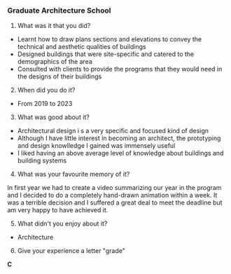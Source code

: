 ### Graduate Architecture School

1) What was it that you did?

- Learnt how to draw plans sections and elevations to convey the technical and aesthetic qualities of buildings
- Designed buildings that were site-specific and catered to the demographics of the area
- Consulted with clients to provide the programs that they would need in the designs of their buildings

2) When did you do it?

- From 2019 to 2023

3) What was good about it?

- Architectural design i s a very specific and focused kind of design
- Although I have little interest in becoming an architect, the prototyping and design knowlledge I gained was immensely useful
- I liked having an above average level of knowledge about buildings and building systems

4) What was your favourite memory of it?

<p>In first year we had to create a video summarizing our year in the program and I decided to do a completely hand-drawn animation within a week. It was a terrible decision and I suffered a great deal to meet the deadline but am very happy to have achieved it.</p>

5) What didn't you enjoy about it?

- Architecture

6) Give your experience a letter "grade"

**C**